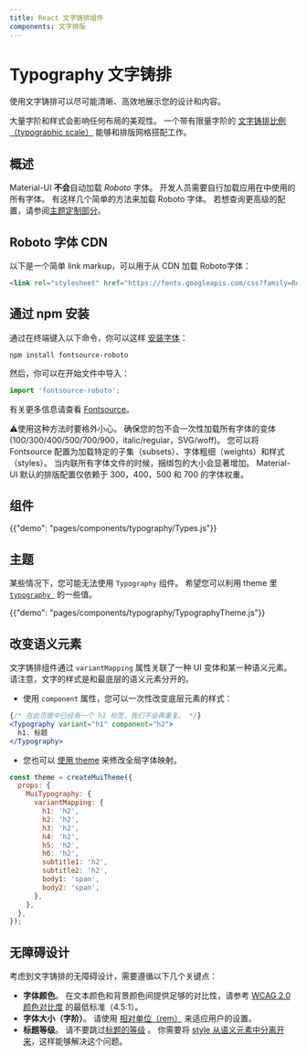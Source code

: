 ```yaml
---
title: React 文字铸排组件
components: 文字排版
---
```


# Typography 文字铸排

<p class="description">使用文字铸排可以尽可能清晰、高效地展示您的设计和内容。</p>

大量字阶和样式会影响任何布局的美观性。 一个带有限量字阶的 [文字铸排比例（typographic scale）](https://material.io/design/typography/#type-scale) 能够和排版网格搭配工作。

## 概述

Material-UI **不会**自动加载 *Roboto* 字体。 开发人员需要自行加载应用在中使用的所有字体。 有这样几个简单的方法来加载 Roboto 字体。 若想查询更高级的配置，请参阅[主题定制部分](/customization/typography/)。

## Roboto 字体 CDN

以下是一个简单 link markup，可以用于从 CDN 加载 Roboto字体：

```html
<link rel="stylesheet" href="https://fonts.googleapis.com/css?family=Roboto:300,400,500,700&display=swap" />
```

## 通过 npm 安装

通过在终端键入以下命令，你可以这样 [安装字体](https://www.npmjs.com/package/fontsource-roboto)：

`npm install fontsource-roboto`

然后，你可以在开始文件中导入：

```js
import 'fontsource-roboto';
```

有关更多信息请查看 [Fontsource](https://github.com/DecliningLotus/fontsource/blob/master/packages/roboto/README.md)。

⚠️使用这种方法时要格外小心。 确保您的包不会一次性加载所有字体的变体 (100/300/400/500/700/900，italic/regular，SVG/woff)。 您可以将 Fontsource 配置为加载特定的子集（subsets）、字体粗细（weights）和样式（styles）。 当内联所有字体文件的时候，捆绑包的大小会显著增加。 Material-UI 默认的排版配置仅依赖于 300，400，500 和 700 的字体权重。

## 组件

{{"demo": "pages/components/typography/Types.js"}}

## 主题

某些情况下，您可能无法使用 `Typography` 组件。 希望您可以利用 theme 里 [`typography `](/customization/default-theme/?expand-path=$.typography) 的一些值。

{{"demo": "pages/components/typography/TypographyTheme.js"}}

## 改变语义元素

文字铸排组件通过 `variantMapping` 属性关联了一种 UI 变体和某一种语义元素。 请注意，文字的样式是和最底层的语义元素分开的。

- 使用 `component` 属性，您可以一次性改变底层元素的样式：

```jsx
{/* 在此页面中已经有一个 h1 标签，我们不会再重复。 */}
<Typography variant="h1" component="h2">
  h1. 标题
</Typography>
```

- 您也可以 [使用 theme](/customization/globals/#default-props) 来修改全局字体映射。

```js
const theme = createMuiTheme({
  props: {
    MuiTypography: {
      variantMapping: {
        h1: 'h2',
        h2: 'h2',
        h3: 'h2',
        h4: 'h2',
        h5: 'h2',
        h6: 'h2',
        subtitle1: 'h2',
        subtitle2: 'h2',
        body1: 'span',
        body2: 'span',
      },
    },
  },
});
```

## 无障碍设计

考虑到文字铸排的无障碍设计，需要遵循以下几个关键点：

- **字体颜色**。 在文本颜色和背景颜色间提供足够的对比性，请参考 [WCAG 2.0 颜色对比度](https://www.w3.org/TR/UNDERSTANDING-WCAG20/visual-audio-contrast-contrast.html) 的最低标准（4.5:1）。
- **字体大小（字阶）**。 请使用 [相对单位（rem）](/customization/typography/#font-size) 来适应用户的设置。
- **标题等级**。 请不要跳过[标题的等级](https://www.w3.org/WAI/tutorials/page-structure/headings/) 。 你需要将 [ style 从语义元素中分离开来](#changing-the-semantic-element)，这样能够解决这个问题。